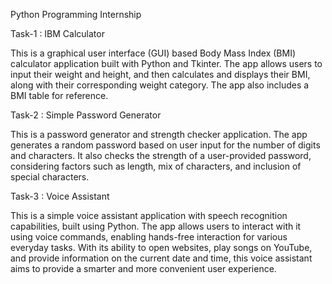 Python Programming Internship


Task-1 : IBM Calculator


This is a graphical user interface (GUI) based Body Mass Index (BMI) calculator application built with Python and Tkinter. The app allows users to input their weight and height, and then calculates and displays their BMI, along with their corresponding weight category. The app also includes a BMI table for reference.


Task-2 : Simple Password Generator


This is a password generator and strength checker application. The app generates a random password based on user input for the number of digits and characters. It also checks the strength of a user-provided password, considering factors such as length, mix of characters, and inclusion of special characters.

Task-3 : Voice Assistant

This is a simple voice assistant application with speech recognition capabilities, built using Python. The app allows users to interact with it using voice commands, enabling hands-free interaction for various everyday tasks. With its ability to open websites, play songs on YouTube, and provide information on the current date and time, this voice assistant aims to provide a smarter and more convenient user experience.

